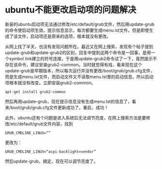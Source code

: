 ubuntu不能更改启动项的问题解决
===============================

新装的ubuntu启动项无法通过修改/etc/default/grub文件，然后用update-grub的命令使启动项生效。提示信息显示，每次都要生成menu.lst文件。但是即使生成了该文件，启动项还是原来的选项，根本就没有更改。

从网上找了半天，也没有发现问题所在。最近又在网上搜索，发现有个帖子提到update-grub和update-grub2的区别，回复中提到这两个命令是一回事，是用一个symbol link建立的符号连接，于是用update-grub2命令试了一下，竟然提示不存在该命令，建议安装grub2-common。当时就觉得有戏，看来现在这个update-grub是早期版本，所以每次运行并没有更改/boot/grub/grub.cfg文件，而是生成menu.lst文件，而启动文件又不读取menu.lst里的启动信息。所以启动项根本就没有改变。立即安装grub2-common。

	apt-get install grub2-common

然后再用update-grub，现在提示信息没有生成menu.lst的信息了，看来/boot/grub/grub.cfg文件更新成功了。重启，成功！


此外，ubuntu还有个问题是进入系统后无法调节亮度，在网上搜索方法是要修改/etc/default/grub文件内容，找到

	GRUB_CMDLINE_LINUX=“”

更改为：

	GRUB_CMDLINE_LINUX=“acpi-backlight=vendor”

然后update-grub，搞定，现在可以调节亮度了。